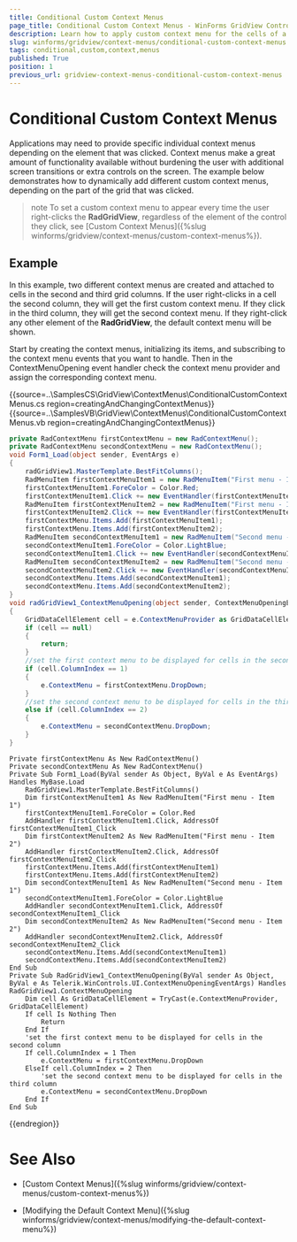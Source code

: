 ```yaml
---
title: Conditional Custom Context Menus
page_title: Conditional Custom Context Menus - WinForms GridView Control
description: Learn how to apply custom context menu for the cells of a specific column only in the WinForms GridView.
slug: winforms/gridview/context-menus/conditional-custom-context-menus
tags: conditional,custom,context,menus
published: True
position: 1
previous_url: gridview-context-menus-conditional-custom-context-menus
---
```


# Conditional Custom Context Menus

Applications may need to provide specific individual context menus depending on the element that was clicked. Context menus make a great amount of functionality available without burdening the user with additional screen transitions or extra controls on the screen. The example below demonstrates how to dynamically add different custom context menus, depending on the part of the grid that was clicked.

>note To set a custom context menu to appear every time the user right-clicks the __RadGridView__, regardless of the element of the control they click, see [Custom Context Menus]({%slug winforms/gridview/context-menus/custom-context-menus%}).
>

## Example

In this example, two different context menus are created and attached to cells in the second and third grid columns. If the user right-clicks in a cell the second column, they will get the first custom context menu. If they click in the third column, they will get the second context menu. If they right-click any other element of the __RadGridView__, the default context menu will be shown.

Start by creating the context menus, initializing its items, and subscribing to the context menu events that you want to handle. Then in the ContextMenuOpening event handler check the context menu provider and assign the corresponding context menu.

{{source=..\SamplesCS\GridView\ContextMenus\ConditionalCustomContextMenus.cs region=creatingAndChangingContextMenus}} 
{{source=..\SamplesVB\GridView\ContextMenus\ConditionalCustomContextMenus.vb region=creatingAndChangingContextMenus}} 

````C#
private RadContextMenu firstContextMenu = new RadContextMenu();
private RadContextMenu secondContextMenu = new RadContextMenu();    
void Form1_Load(object sender, EventArgs e)
{
    radGridView1.MasterTemplate.BestFitColumns();
    RadMenuItem firstContextMenuItem1 = new RadMenuItem("First menu - Item 1");
    firstContextMenuItem1.ForeColor = Color.Red;
    firstContextMenuItem1.Click += new EventHandler(firstContextMenuItem1_Click);
    RadMenuItem firstContextMenuItem2 = new RadMenuItem("First menu - Item 2");
    firstContextMenuItem2.Click += new EventHandler(firstContextMenuItem2_Click);
    firstContextMenu.Items.Add(firstContextMenuItem1);
    firstContextMenu.Items.Add(firstContextMenuItem2);
    RadMenuItem secondContextMenuItem1 = new RadMenuItem("Second menu - Item 1");
    secondContextMenuItem1.ForeColor = Color.LightBlue;
    secondContextMenuItem1.Click += new EventHandler(secondContextMenuItem1_Click);
    RadMenuItem secondContextMenuItem2 = new RadMenuItem("Second menu - Item 2");
    secondContextMenuItem2.Click += new EventHandler(secondContextMenuItem2_Click);
    secondContextMenu.Items.Add(secondContextMenuItem1);
    secondContextMenu.Items.Add(secondContextMenuItem2);
}
void radGridView1_ContextMenuOpening(object sender, ContextMenuOpeningEventArgs e)
{
    GridDataCellElement cell = e.ContextMenuProvider as GridDataCellElement;
    if (cell == null)
    {
        return;
    }
    //set the first context menu to be displayed for cells in the second column   
    if (cell.ColumnIndex == 1)
    {
        e.ContextMenu = firstContextMenu.DropDown;
    }
    //set the second context menu to be displayed for cells in the third column   
    else if (cell.ColumnIndex == 2)
    {
        e.ContextMenu = secondContextMenu.DropDown;
    }
}

````
````VB.NET
Private firstContextMenu As New RadContextMenu()
Private secondContextMenu As New RadContextMenu()
Private Sub Form1_Load(ByVal sender As Object, ByVal e As EventArgs) Handles MyBase.Load
    RadGridView1.MasterTemplate.BestFitColumns()
    Dim firstContextMenuItem1 As New RadMenuItem("First menu - Item 1")
    firstContextMenuItem1.ForeColor = Color.Red
    AddHandler firstContextMenuItem1.Click, AddressOf firstContextMenuItem1_Click
    Dim firstContextMenuItem2 As New RadMenuItem("First menu - Item 2")
    AddHandler firstContextMenuItem2.Click, AddressOf firstContextMenuItem2_Click
    firstContextMenu.Items.Add(firstContextMenuItem1)
    firstContextMenu.Items.Add(firstContextMenuItem2)
    Dim secondContextMenuItem1 As New RadMenuItem("Second menu - Item 1")
    secondContextMenuItem1.ForeColor = Color.LightBlue
    AddHandler secondContextMenuItem1.Click, AddressOf secondContextMenuItem1_Click
    Dim secondContextMenuItem2 As New RadMenuItem("Second menu - Item 2")
    AddHandler secondContextMenuItem2.Click, AddressOf secondContextMenuItem2_Click
    secondContextMenu.Items.Add(secondContextMenuItem1)
    secondContextMenu.Items.Add(secondContextMenuItem2)
End Sub
Private Sub RadGridView1_ContextMenuOpening(ByVal sender As Object, ByVal e As Telerik.WinControls.UI.ContextMenuOpeningEventArgs) Handles RadGridView1.ContextMenuOpening
    Dim cell As GridDataCellElement = TryCast(e.ContextMenuProvider, GridDataCellElement)
    If cell Is Nothing Then
        Return
    End If
    'set the first context menu to be displayed for cells in the second column
    If cell.ColumnIndex = 1 Then
        e.ContextMenu = firstContextMenu.DropDown
    ElseIf cell.ColumnIndex = 2 Then
        'set the second context menu to be displayed for cells in the third column
        e.ContextMenu = secondContextMenu.DropDown
    End If
End Sub

````

{{endregion}} 



# See Also
* [Custom Context Menus]({%slug winforms/gridview/context-menus/custom-context-menus%})

* [Modifying the Default Context Menu]({%slug winforms/gridview/context-menus/modifying-the-default-context-menu%})

